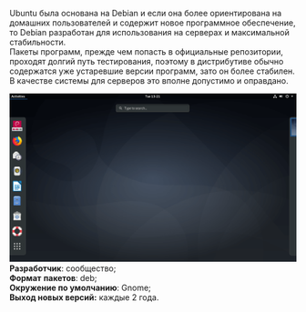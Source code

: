 Ubuntu была основана на Debian и если она более ориентирована на домашних пользователей и содержит новое программное обеспечение, то Debian разработан для использования на серверах и максимальной стабильности.  
Пакеты программ, прежде чем попасть в официальные репозитории, проходят долгий путь тестирования, поэтому в дистрибутиве обычно содержатся уже устаревшие версии программ, зато он более стабилен. В качестве системы для серверов это вполне допустимо и оправдано.


![image.png](./images/debian_1.png)  
**Разработчик**: сообщество;  
**Формат** **пакетов**: deb;  
**Окружение по умолчанию**: Gnome;  
**Выход новых версий:** каждые 2 года.

